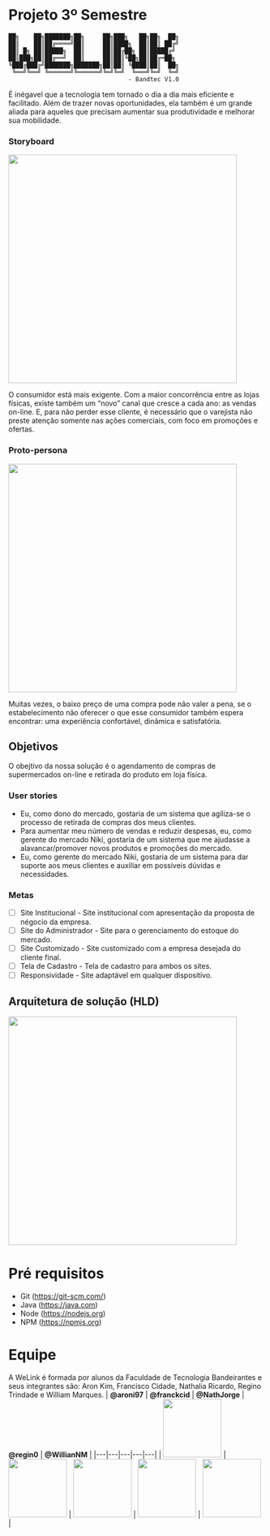 # Projeto 3º Semestre
```
██╗    ██╗███████╗██╗     ██╗███╗   ██╗██╗  ██╗
██║    ██║██╔════╝██║     ██║████╗  ██║██║ ██╔╝
██║ █╗ ██║█████╗  ██║     ██║██╔██╗ ██║█████╔╝ 
██║███╗██║██╔══╝  ██║     ██║██║╚██╗██║██╔═██╗ 
╚███╔███╔╝███████╗███████╗██║██║ ╚████║██║  ██╗
 ╚══╝╚══╝ ╚══════╝╚══════╝╚═╝╚═╝  ╚═══╝╚═╝  ╚═╝
                                 - Bandtec V1.0
```
É inégavel que a tecnologia tem tornado o dia a dia mais eficiente e facilitado. Além de trazer novas oportunidades, ela também é um grande aliada para aqueles que precisam aumentar sua produtividade e melhorar sua mobilidade. 

### Storyboard
<img src="https://i.imgur.com/uhpWizu.jpg" width="450">

O consumidor está mais exigente. Com a maior concorrência entre as lojas físicas, existe também um “novo” canal que cresce a cada ano: as vendas on-line. E, para não perder esse cliente, é necessário que o varejista não preste atenção somente nas ações comerciais, com foco em promoções e ofertas.

### Proto-persona
<img src="https://i.imgur.com/yt0vXOD.png" width="450">

Muitas vezes, o baixo preço de uma compra pode não valer a pena, se o estabelecimento não oferecer o que esse consumidor também espera encontrar: uma experiência confortável, dinâmica e satisfatória.

## Objetivos

O obejtivo da nossa solução é o agendamento de compras de supermercados on-line e retirada do produto em loja física.

### User stories

- Eu, como dono do mercado, gostaria de um sistema que agiliza-se o processo de retirada de compras dos meus clientes.  
- Para aumentar meu número de vendas e reduzir despesas, eu, como gerente do mercado Niki, gostaria de um sistema que me ajudasse a alavancar/promover novos produtos e promoções do mercado.  
- Eu, como gerente do mercado Niki, gostaria de um sistema para dar suporte aos meus clientes e auxiliar em possíveis dúvidas e necessidades.  

### Metas
 - [ ] Site Institucional - Site institucional com apresentação da proposta de négocio da empresa.
 - [ ] Site do Administrador -	Site para o gerenciamento do estoque do mercado.
 - [ ] Site Customizado	-	Site customizado com a empresa desejada do cliente final.
 - [ ] Tela de Cadastro	-	Tela de cadastro para ambos os sites.
 - [ ] Responsividade	- Site adaptável em qualquer dispositivo.

## Arquitetura de solução (HLD)
<img src="https://i.imgur.com/8YTGYRS.png" width="450">

# Pré requisitos

- Git (https://git-scm.com/)
- Java (https://java.com)
- Node (https://nodejs.org)
- NPM (https://npmjs.org)

# Equipe
A WeLink é formada por alunos da Faculdade de Tecnologia Bandeirantes e seus integrantes são: Aron Kim, Francisco Cidade, Nathalia Ricardo, Regino Trindade e William Marques. 
| **@aroni97** | **@franckcid** | **@NathJorge** | **@regin0** | **@WillianNM** |
|---|---|---|---|---|
| [<img src="https://avatars0.githubusercontent.com/u/46352085?v=4" width=115>](https://github.com/aroni97)  | [<img src="https://avatars3.githubusercontent.com/u/12754297?v=4" width=115></sub>](https://github.com/franckcid)  | [<img src="https://avatars0.githubusercontent.com/u/47605460?v=4" width=115>](https://github.com/nathjorge)  | [<img src="https://avatars3.githubusercontent.com/u/47605728?v=4" width=115>](https://github.com/regin0)  |  [<img src="https://avatars1.githubusercontent.com/u/43658914?v=4" width=115>](https://github.com/williamnm) |
